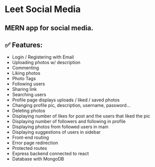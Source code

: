 # Leet Social Media

## MERN app for social media.

## ✅ Features:

- Login / Registering with Email
- Uploading photos w/ description
- Commenting
- Liking photos
- Photo Tags
- Following users
- Sharing link
- Searching users
- Profile page displays uploads / liked / saved photos
- Changing profile pic, description, username, password...
- Deleting photos
- Displaying number of likes for post and the users that liked the pic
- Displaying number of followers and following in profile
- Displaying photos from followed users in main
- Displaying suggestions of users in sidebar
- Front-end routing
- Error page redirection
- Protected routes
- Express backend connected to react
- Database with MongoDB

